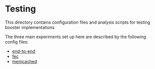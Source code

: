 # Testing

This directory contains configuration files and analysis scripts for
testing booster implementations

The three main experiments set up here are described by the following config files:

* [end-to-end](e2e/e2e.md)
* [fec](fec/fec.md)
* [memcached](memcached/Memcached.md)
